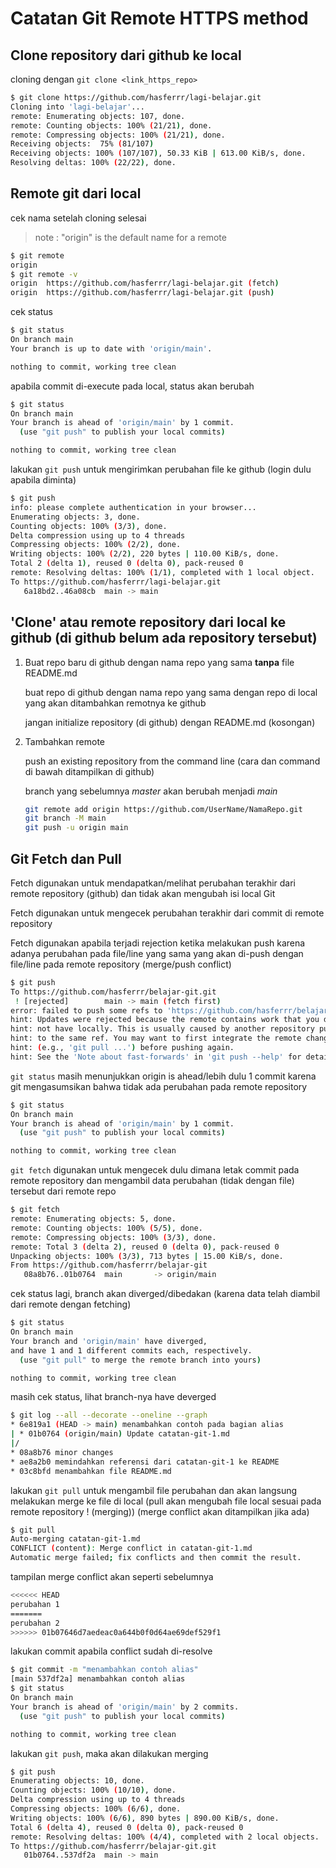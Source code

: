 # Catatan Git Remote HTTPS method

## Clone repository dari github ke local

  cloning dengan `git clone <link_https_repo>`

  ```bash
  $ git clone https://github.com/hasferrr/lagi-belajar.git
  Cloning into 'lagi-belajar'...
  remote: Enumerating objects: 107, done.
  remote: Counting objects: 100% (21/21), done.
  remote: Compressing objects: 100% (21/21), done.
  Receiving objects:  75% (81/107)
  Receiving objects: 100% (107/107), 50.33 KiB | 613.00 KiB/s, done.
  Resolving deltas: 100% (22/22), done.
  ```

## Remote git dari local

cek nama setelah cloning selesai
> note : "origin" is the default name for a remote

```bash
$ git remote
origin
$ git remote -v
origin  https://github.com/hasferrr/lagi-belajar.git (fetch)
origin  https://github.com/hasferrr/lagi-belajar.git (push)
```

cek status

```bash
$ git status
On branch main
Your branch is up to date with 'origin/main'.

nothing to commit, working tree clean
```

apabila commit di-execute pada local, status akan berubah

```bash
$ git status
On branch main
Your branch is ahead of 'origin/main' by 1 commit.
  (use "git push" to publish your local commits)

nothing to commit, working tree clean
```

lakukan `git push` untuk mengirimkan perubahan file ke github (login dulu apabila diminta)

```bash
$ git push
info: please complete authentication in your browser...
Enumerating objects: 3, done.
Counting objects: 100% (3/3), done.
Delta compression using up to 4 threads
Compressing objects: 100% (2/2), done.
Writing objects: 100% (2/2), 220 bytes | 110.00 KiB/s, done.
Total 2 (delta 1), reused 0 (delta 0), pack-reused 0
remote: Resolving deltas: 100% (1/1), completed with 1 local object.
To https://github.com/hasferrr/lagi-belajar.git
   6a18bd2..46a08cb  main -> main
```

## 'Clone' atau remote repository dari local ke github (di github belum ada repository tersebut)

1. Buat repo baru di github dengan nama repo yang sama **tanpa** file README.md

    buat repo di github dengan nama repo yang sama dengan repo di local yang akan ditambahkan remotnya ke github

    jangan initialize repository (di github) dengan README.md (kosongan)
  
2. Tambahkan remote

    push an existing repository from the command line (cara dan command di bawah ditampilkan di github)

    branch yang sebelumnya *master* akan berubah menjadi *main*

    ```bash
    git remote add origin https://github.com/UserName/NamaRepo.git
    git branch -M main
    git push -u origin main
    ```

## Git Fetch dan Pull

Fetch digunakan untuk mendapatkan/melihat perubahan terakhir dari remote repository (github) dan tidak akan mengubah isi local Git

Fetch digunakan untuk mengecek perubahan terakhir dari commit di remote repository

Fetch digunakan apabila terjadi rejection ketika melakukan push karena adanya perubahan pada file/line yang sama yang akan di-push dengan file/line pada remote repository (merge/push conflict)

```bash
$ git push
To https://github.com/hasferrr/belajar-git.git
 ! [rejected]        main -> main (fetch first)
error: failed to push some refs to 'https://github.com/hasferrr/belajar-git.git'
hint: Updates were rejected because the remote contains work that you do
hint: not have locally. This is usually caused by another repository pushing
hint: to the same ref. You may want to first integrate the remote changes
hint: (e.g., 'git pull ...') before pushing again.
hint: See the 'Note about fast-forwards' in 'git push --help' for details.
```

`git status` masih menunjukkan origin is ahead/lebih dulu 1 commit karena git mengasumsikan bahwa tidak ada perubahan pada remote repository

```bash
$ git status
On branch main
Your branch is ahead of 'origin/main' by 1 commit.
  (use "git push" to publish your local commits)

nothing to commit, working tree clean
```

`git fetch` digunakan untuk mengecek dulu dimana letak commit pada remote repository dan mengambil data perubahan (tidak dengan file) tersebut dari remote repo

```bash
$ git fetch
remote: Enumerating objects: 5, done.
remote: Counting objects: 100% (5/5), done.
remote: Compressing objects: 100% (3/3), done.
remote: Total 3 (delta 2), reused 0 (delta 0), pack-reused 0
Unpacking objects: 100% (3/3), 713 bytes | 15.00 KiB/s, done.
From https://github.com/hasferrr/belajar-git
   08a8b76..01b0764  main       -> origin/main
```

cek status lagi, branch akan diverged/dibedakan (karena data telah diambil dari remote dengan fetching)

```bash
$ git status
On branch main
Your branch and 'origin/main' have diverged,
and have 1 and 1 different commits each, respectively.
  (use "git pull" to merge the remote branch into yours)

nothing to commit, working tree clean
```

masih cek status, lihat branch-nya have deverged

```bash
$ git log --all --decorate --oneline --graph
* 6e819a1 (HEAD -> main) menambahkan contoh pada bagian alias
| * 01b0764 (origin/main) Update catatan-git-1.md
|/
* 08a8b76 minor changes
* ae8a2b0 memindahkan referensi dari catatan-git-1 ke README
* 03c8bfd menambahkan file README.md
```

lakukan `git pull` untuk mengambil file perubahan dan akan langsung melakukan merge ke file di local (pull akan mengubah file local sesuai pada remote repository ! (merging)) (merge conflict akan ditampilkan jika ada)

```bash
$ git pull
Auto-merging catatan-git-1.md
CONFLICT (content): Merge conflict in catatan-git-1.md
Automatic merge failed; fix conflicts and then commit the result.
```

tampilan merge conflict akan seperti sebelumnya

```bash
<<<<<< HEAD
perubahan 1
=======
perubahan 2
>>>>>> 01b07646d7aedeac0a644b0f0d64ae69def529f1
```

lakukan commit apabila conflict sudah di-resolve

```bash
$ git commit -m "menambahkan contoh alias"
[main 537df2a] menambahkan contoh alias
$ git status
On branch main
Your branch is ahead of 'origin/main' by 2 commits.
  (use "git push" to publish your local commits)

nothing to commit, working tree clean
```

lakukan `git push`, maka akan dilakukan merging

```bash
$ git push
Enumerating objects: 10, done.
Counting objects: 100% (10/10), done.
Delta compression using up to 4 threads
Compressing objects: 100% (6/6), done.
Writing objects: 100% (6/6), 890 bytes | 890.00 KiB/s, done.
Total 6 (delta 4), reused 0 (delta 0), pack-reused 0
remote: Resolving deltas: 100% (4/4), completed with 2 local objects.
To https://github.com/hasferrr/belajar-git.git
   01b0764..537df2a  main -> main
```
